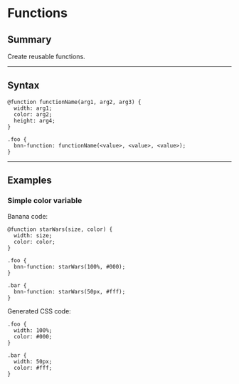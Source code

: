 # Functions

## Summary
Create reusable functions.

<hr>

## Syntax

```
@function functionName(arg1, arg2, arg3) {
  width: arg1;
  color: arg2;
  height: arg4;
}

.foo {
  bnn-function: functionName(<value>, <value>, <value>);
}
```

<hr>

## Examples

### Simple color variable

Banana code:
```
@function starWars(size, color) {
  width: size;
  color: color;
}

.foo {
  bnn-function: starWars(100%, #000);
}

.bar {
  bnn-function: starWars(50px, #fff);
}
```

Generated CSS code:
```
.foo {
  width: 100%;
  color: #000;
}

.bar {
  width: 50px;
  color: #fff;
}
```
